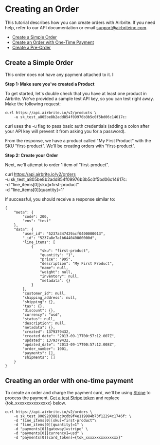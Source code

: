 # Creating an Order

This tutorial describes how you can create orders with Airbrite. If you need help, refer to our API documentation or email support@airbriteinc.com.

* [Create a Simple Order](#create-a-simple-order)
* [Create an Order with One-Time Payment](#create-an-order-with-one-time-payment)
* [Create a Pre-Order](#create-a-pre-order)


## Create a Simple Order

This order does not have any payment attached to it. I

__Step 1: Make sure you've created a Product__

To get started, let's double check that you have at least one product in Airbrite. We've provided a sample test API key, so you can test right away. Make the following request:

    curl https://api.airbrite.io/v2/products \
        -u sk_test_a805be8b2add854f09976b3b5c0f5bd06c14617c:

curl uses the -u flag to pass basic auth credentials (adding a colon after your API key will prevent it from asking you for a password). 

From the response, we have a product called "My First Product" with the SKU "first-product". We'll be creating orders with "first-product".
  
  
__Step 2: Create your Order__

Next, we'll attempt to order 1 item of "first-product".

curl https://api.airbrite.io/v2/orders \
    -u sk_test_a805be8b2add854f09976b3b5c0f5bd06c14617c: \
    -d "line_items[0][sku]=first-product"\
    -d "line_items[0][quantity]=1"

If successful, you should receive a response similar to:

    {
        "meta": {
            "code": 200,
            "env": "test"
        },
        "data": {
            "user_id": "5237a347429acf0400000013",
            "_id": "5237a8e7a1b644040000000d",
            "line_items": [
                {
                    "sku": "first-product",
                    "quantity": "1",
                    "price": "995",
                    "description": "My First Product",
                    "name": null,
                    "weight": null,
                    "inventory": null,
                    "metadata": {}
                }
            ],
            "customer_id": null,
            "shipping_address": null,
            "shipping": {},
            "tax": {},
            "discount": {},
            "currency": "usd",
            "status": null,
            "description": null,
            "metadata": {},
            "created": 1379379432,
            "created_date": "2013-09-17T00:57:12.007Z",
            "updated": 1379379432,
            "updated_date": "2013-09-17T00:57:12.008Z",
            "order_number": 1001,
            "payments": [],
            "shipments": []
        }
    }
  
  
## Creating an order with one-time payment

To create an order and charge the payment card, we'll be using [Stripe](https://www.stripe.com) to process the payment. [Get a test Stripe token](https://dash.airbrite.io/stripe.html) and replace {tok_xxxxxxxxxxxxxxx} below.


    curl https://api.airbrite.io/v2/orders \
        -u sk_test_8089203881c0cdb9f4e119984b73f12294c1746f: \
        -d "line_items[0][sku]=first-product"\
        -d "line_items[0][quantity]=1" \
        -d "payments[0][gateway]=stripe" \
        -d "payments[0][currency]=usd" \
        -d "payments[0][card_token]={tok_xxxxxxxxxxxxxxx}"


